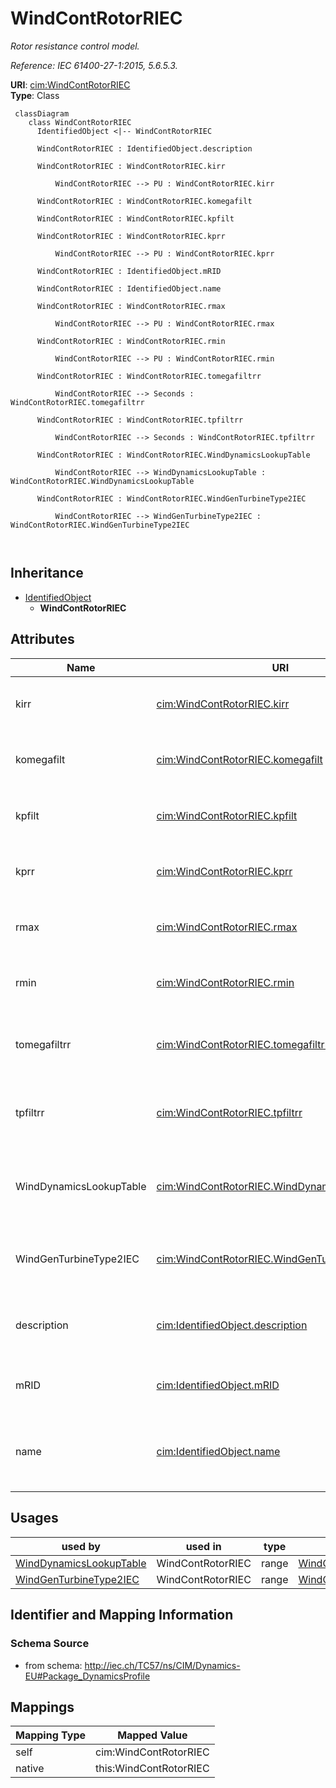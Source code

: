 # WindContRotorRIEC


_Rotor resistance control model._

_Reference: IEC 61400-27-1:2015, 5.6.5.3._





**URI**: [cim:WindContRotorRIEC](http://iec.ch/TC57/CIM100#WindContRotorRIEC)<br />
**Type**: Class




```mermaid
 classDiagram
    class WindContRotorRIEC
      IdentifiedObject <|-- WindContRotorRIEC
      
      WindContRotorRIEC : IdentifiedObject.description
        
      WindContRotorRIEC : WindContRotorRIEC.kirr
        
          WindContRotorRIEC --> PU : WindContRotorRIEC.kirr
        
      WindContRotorRIEC : WindContRotorRIEC.komegafilt
        
      WindContRotorRIEC : WindContRotorRIEC.kpfilt
        
      WindContRotorRIEC : WindContRotorRIEC.kprr
        
          WindContRotorRIEC --> PU : WindContRotorRIEC.kprr
        
      WindContRotorRIEC : IdentifiedObject.mRID
        
      WindContRotorRIEC : IdentifiedObject.name
        
      WindContRotorRIEC : WindContRotorRIEC.rmax
        
          WindContRotorRIEC --> PU : WindContRotorRIEC.rmax
        
      WindContRotorRIEC : WindContRotorRIEC.rmin
        
          WindContRotorRIEC --> PU : WindContRotorRIEC.rmin
        
      WindContRotorRIEC : WindContRotorRIEC.tomegafiltrr
        
          WindContRotorRIEC --> Seconds : WindContRotorRIEC.tomegafiltrr
        
      WindContRotorRIEC : WindContRotorRIEC.tpfiltrr
        
          WindContRotorRIEC --> Seconds : WindContRotorRIEC.tpfiltrr
        
      WindContRotorRIEC : WindContRotorRIEC.WindDynamicsLookupTable
        
          WindContRotorRIEC --> WindDynamicsLookupTable : WindContRotorRIEC.WindDynamicsLookupTable
        
      WindContRotorRIEC : WindContRotorRIEC.WindGenTurbineType2IEC
        
          WindContRotorRIEC --> WindGenTurbineType2IEC : WindContRotorRIEC.WindGenTurbineType2IEC
        
      
```





## Inheritance
* [IdentifiedObject](IdentifiedObject.md)
    * **WindContRotorRIEC**



## Attributes


| Name | URI | Cardinality and Range | Description | Inheritance |
| ---  | --- | --- | --- | --- |
| kirr | [cim:WindContRotorRIEC.kirr](http://iec.ch/TC57/CIM100#WindContRotorRIEC.kirr) | 1..1 <br />  [PU](PU.md)  | Integral gain in rotor resistance PI controller (<i>K</i><i><sub>Irr</sub></i... | direct |
| komegafilt | [cim:WindContRotorRIEC.komegafilt](http://iec.ch/TC57/CIM100#WindContRotorRIEC.komegafilt) | 1..1 <br />  float  | Filter gain for generator speed measurement (<i>K</i><i><sub>omegafilt</sub><... | direct |
| kpfilt | [cim:WindContRotorRIEC.kpfilt](http://iec.ch/TC57/CIM100#WindContRotorRIEC.kpfilt) | 1..1 <br />  float  | Filter gain for power measurement (<i>K</i><i><sub>pfilt</sub></i>) | direct |
| kprr | [cim:WindContRotorRIEC.kprr](http://iec.ch/TC57/CIM100#WindContRotorRIEC.kprr) | 1..1 <br />  [PU](PU.md)  | Proportional gain in rotor resistance PI controller (<i>K</i><i><sub>Prr</sub... | direct |
| rmax | [cim:WindContRotorRIEC.rmax](http://iec.ch/TC57/CIM100#WindContRotorRIEC.rmax) | 1..1 <br />  [PU](PU.md)  | Maximum rotor resistance (<i>r</i><i><sub>max</sub></i>) (&gt; WindContRotorR... | direct |
| rmin | [cim:WindContRotorRIEC.rmin](http://iec.ch/TC57/CIM100#WindContRotorRIEC.rmin) | 1..1 <br />  [PU](PU.md)  | Minimum rotor resistance (<i>r</i><i><sub>min</sub></i>) (&lt; WindContRotorR... | direct |
| tomegafiltrr | [cim:WindContRotorRIEC.tomegafiltrr](http://iec.ch/TC57/CIM100#WindContRotorRIEC.tomegafiltrr) | 1..1 <br />  [Seconds](Seconds.md)  | Filter time constant for generator speed measurement (<i>T</i><i><sub>omegafi... | direct |
| tpfiltrr | [cim:WindContRotorRIEC.tpfiltrr](http://iec.ch/TC57/CIM100#WindContRotorRIEC.tpfiltrr) | 1..1 <br />  [Seconds](Seconds.md)  | Filter time constant for power measurement (<i>T</i><i><sub>pfiltrr</sub></i>... | direct |
| WindDynamicsLookupTable | [cim:WindContRotorRIEC.WindDynamicsLookupTable](http://iec.ch/TC57/CIM100#WindContRotorRIEC.WindDynamicsLookupTable) | 1..* <br />  [WindDynamicsLookupTable](WindDynamicsLookupTable.md)  | The wind dynamics lookup table associated with this rotor resistance control ... | direct |
| WindGenTurbineType2IEC | [cim:WindContRotorRIEC.WindGenTurbineType2IEC](http://iec.ch/TC57/CIM100#WindContRotorRIEC.WindGenTurbineType2IEC) | 1..1 <br />  [WindGenTurbineType2IEC](WindGenTurbineType2IEC.md)  | Wind turbine type 2 model with whitch this wind control rotor resistance mode... | direct |
| description | [cim:IdentifiedObject.description](http://iec.ch/TC57/CIM100#IdentifiedObject.description) | 0..1 <br />  string  | The description is a free human readable text describing or naming the object | [IdentifiedObject](IdentifiedObject.md) |
| mRID | [cim:IdentifiedObject.mRID](http://iec.ch/TC57/CIM100#IdentifiedObject.mRID) | 1..1 <br />  string  | Master resource identifier issued by a model authority | [IdentifiedObject](IdentifiedObject.md) |
| name | [cim:IdentifiedObject.name](http://iec.ch/TC57/CIM100#IdentifiedObject.name) | 0..1 <br />  string  | The name is any free human readable and possibly non unique text naming the o... | [IdentifiedObject](IdentifiedObject.md) |





## Usages

| used by | used in | type | used |
| ---  | --- | --- | --- |
| [WindDynamicsLookupTable](WindDynamicsLookupTable.md) | WindContRotorRIEC | range | [WindContRotorRIEC](WindContRotorRIEC.md) |
| [WindGenTurbineType2IEC](WindGenTurbineType2IEC.md) | WindContRotorRIEC | range | [WindContRotorRIEC](WindContRotorRIEC.md) |






## Identifier and Mapping Information







### Schema Source


* from schema: http://iec.ch/TC57/ns/CIM/Dynamics-EU#Package_DynamicsProfile





## Mappings

| Mapping Type | Mapped Value |
| ---  | ---  |
| self | cim:WindContRotorRIEC |
| native | this:WindContRotorRIEC |




